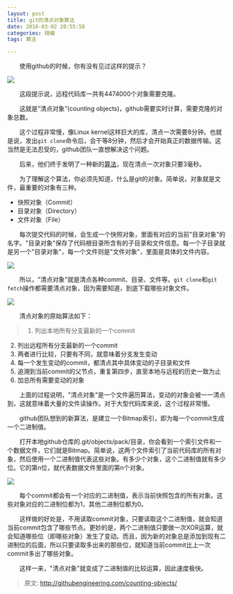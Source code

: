 ```yaml
---
layout: post
title: git的清点对象算法
date: 2016-03-02 20:55:58
categories: 随编
tags: 算法

---
```


　　使用github的时候，你有没有见过这样的提示？

![](http://ixjx.coding.me/img/linux.png)
<!--more -->

　　这段提示说，远程代码库一共有4474000个对象需要克隆。

　　这就是“清点对象”(counting objects)，github需要实时计算，需要克隆的对象总数。

　　这个过程非常慢，像Linux kernel这样巨大的库，清点一次需要8分钟。也就是说，发出`git clone`命令后，会干等8分钟，然后才会开始真正的数据传输。这当然是无法忍受的，github团队一直想解决这个问题。

　　后来，他们终于发明了一种新的[算法](http://githubengineering.com/counting-objects/)，现在清点一次对象只要3毫秒。

　　为了理解这个算法，你必须先知道，什么是git的对象。简单说，对象就是文件，最重要的对象有三种。

- 快照对象（Commit）
- 目录对象（Directory）
- 文件对象（File）

　　每次提交代码的时候，会生成一个快照对象，里面有对应的当前"目录对象"的名字。"目录对象"保存了代码根目录所含有的子目录和文件信息。每一个子目录就是另一个"目录对象"，每一个文件则是"文件对象"，里面是具体的文件内容。

![](http://ixjx.coding.me/blog/pic/github1.jpg)

　　所以，"清点对象"就是清点各种commit、目录、文件等。`git clone`和`git fetch`操作都需要清点对象，因为需要知道，到底下载哪些对象文件。

![](http://ixjx.coding.me/blog/pic/github2.png)

　　清点对象的原始算法如下：
>1. 列出本地所有分支最新的一个commit
2. 列出远程所有分支最新的一个commit
3. 两者进行比较，只要有不同，就意味着分支发生变动
4. 每一个发生变动的commit，都清点其中具体变动的子目录和文件
5. 追溯到当前commit的父节点，重复第四步，直至本地与远程的历史一致为止
6. 加总所有需要变动的对象

　　上面的过程说明，"清点对象"是一个文件遍历算法，变动的对象会被一一清点到，这就意味着大量的文件读操作。对于大型代码库来说，这个过程非常慢。

　　github团队想到的新算法，是建立一个Bitmap索引，即为每一个commit生成一个二进制值。

　　打开本地github仓库的.git/objects/pack/目录，你会看到一个索引文件和一个数据文件，它们就是Bitmap。简单说，这两个文件索引了当前代码库的所有对象，然后使用一个二进制值代表这些对象。有多少个对象，这个二进制值就有多少位。它的第n位，就代表数据文件里面的第n个对象。

![](http://ixjx.coding.me/blog/pic/github3.png)

　　每个commit都会有一个对应的二进制值，表示当前快照包含的所有对象。这些对象对应的二进制位都为1，其他二进制位都为0。

　　这样做的好处是，不用读取commit对象，只要读取这个二进制值，就会知道当前commit包含了哪些节点。更妙的是，两个二进制值只要做一次XOR运算，就会知道哪些位（即哪些对象）发生了变动。而且，因为新的对象总是添加到现有二进制位的后面，所以只要读取多出来的那些位，就知道当前commit比上一次commit多出了哪些对象。

　　这样一来，"清点对象"就变成了二进制值的比较运算，因此速度极快。

>原文: http://githubengineering.com/counting-objects/